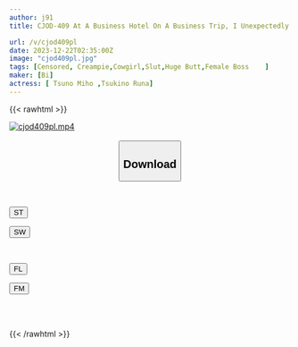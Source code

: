 ```yaml
---
author: j91
title: CJOD-409 At A Business Hotel On A Business Trip, I Unexpectedly Shared A Room With My Two Female Bosses And Was Forced To Cum In The Cowgirl Position Until Morning... Luna Tsukino Miho Tsukino

url: /v/cjod409pl
date: 2023-12-22T02:35:00Z
image: "cjod409pl.jpg"
tags: [Censored, Creampie,Cowgirl,Slut,Huge Butt,Female Boss	]
maker: [Bi]
actress: [ Tsuno Miho ,Tsukino Runa]
---
```



{{< rawhtml >}}

<div class="video" data-videoid="RDvwlxqbbqidzxj">
    <a href="javascript:;">
        <img src="/v/cjod409pl/cjod409pl.jpg" width="WIDTH" height="HEIGHT" alt="cjod409pl.mp4" loading="lazy">
    </a>
</div>

<script type="text/javascript" src="https://j91.asia/asset/on-demand-st.js"></script>

<br>
  <link rel="stylesheet" href="https://j91.asia/asset/bs5.css">
  
  <center>
  <button class="btn btn-primary" type="button" data-bs-toggle="collapse" data-bs-target=".multi-collapse" aria-expanded="false" aria-controls="multiCollapseExample1 multiCollapseExample2"><h2>Download</h2></button></center>
</p>
<div class="row">
  <div class="col">
    <div class="collapse multi-collapse" id="multiCollapseExample1">
      <div class="card card-body">
	      	      <br>
<div class="buttons">  
<p><a href="https://streamtape.to/v/RDvwlxqbbqidzxj" target="_blank"><button class="btn-hover color-3"><i class="fa fa-download"></i> ST</button></a></p>
<p><a href="https://flaswish.com/cwy6syyeqllv" target="_blank"><button class="btn-hover color-2"><i class="fa fa-download"></i> SW</button></a></p></div>
    </div>
  </div>
</div>
  <div class="col">
    <div class="collapse multi-collapse" id="multiCollapseExample2">
      <div class="card card-body">
	      <br>
<div class="buttons">
<p><a href="javascript:;" target="_blank"><button class="btn-hover color-9"><i class="fa fa-download"></i> FL</button></a></p>
<p><a href="javascript:;" target="_blank"><button class="btn-hover color-8"><i class="fa fa-download"></i> FM</button></a></p></div>
<br><br>
      </div>
    </div>
  </div>
</div>

{{< /rawhtml >}}